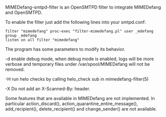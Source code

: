 MIMEDefang-smtpd-filter is an OpenSMTPD filter to integrate MIMEDefang and OpenSMTPD.

To enable the filter just add the following lines into your smtpd.conf:

    filter "mimedefang" proc-exec "filter-mimedefang.pl" user _mdefang group _mdefang
    listen on all filter "mimedefang"

The program has some parameters to modify its behavior.

-d enable debug mode, when debug mode is enabled, logs will be more
   verbose and temporary files under /var/spool/MIMEDefang will not be
   removed.

-H run helo checks by calling helo_check sub in mimedefang-filter(5)

-X Do not add an X-Scanned-By: header.

Some features that are available in MIMEDefang are not implemented.
In particular action_discard(), action_quarantine_entire_message(), add_recipient(),
delete_recipient() and change_sender() are not available.
